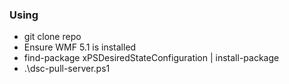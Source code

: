 ### Using ###
* git clone repo
* Ensure WMF 5.1 is installed
* find-package xPSDesiredStateConfiguration | install-package
* .\dsc-pull-server.ps1